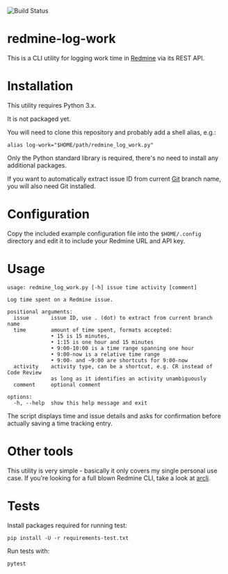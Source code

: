 ![Build Status][build-badge]

[build-badge]: https://github.com/pawel-slowik/redmine-log-work/workflows/tests/badge.svg

# redmine-log-work

This is a CLI utility for logging work time in
[Redmine](https://www.redmine.org/) via its REST API.


# Installation

This utility requires Python 3.x.

It is not packaged yet.

You will need to clone this repository and probably add a shell alias, e.g.:

	alias log-work="$HOME/path/redmine_log_work.py"

Only the Python standard library is required, there's no need to install any
additional packages.

If you want to automatically extract issue ID from current
[Git](https://git-scm.com/) branch name, you will also need Git installed.


# Configuration

Copy the included example configuration file into the `$HOME/.config` directory
and edit it to include your Redmine URL and API key.


# Usage

	usage: redmine_log_work.py [-h] issue time activity [comment]

	Log time spent on a Redmine issue.

	positional arguments:
	  issue       issue ID, use . (dot) to extract from current branch name
	  time        amount of time spent, formats accepted:
	              • 15 is 15 minutes,
	              • 1:15 is one hour and 15 minutes
	              • 9:00-10:00 is a time range spanning one hour
	              • 9:00-now is a relative time range
	              • 9:00- and ~9:00 are shortcuts for 9:00-now
	  activity    activity type, can be a shortcut, e.g. CR instead of Code Review
	              as long as it identifies an activity unambiguously
	  comment     optional comment

	options:
	  -h, --help  show this help message and exit

The script displays time and issue details and asks for confirmation before
actually saving a time tracking entry.


# Other tools

This utility is very simple - basically it only covers my single personal use
case. If you're looking for a full blown Redmine CLI, take a look at
[arcli](https://github.com/mightymatth/arcli).


# Tests

Install packages required for running test:

	pip install -U -r requirements-test.txt

Run tests with:

	pytest
